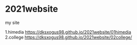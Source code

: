 # 2021website
my site

1.himedia https://dksxogus98.github.io/2021website/01himedia            
2.college  https://dksxogus98.github.io/2021website/02college/  
